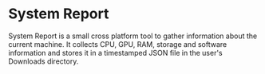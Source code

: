 # System Report

System Report is a small cross platform tool to gather information about the
current machine. It collects CPU, GPU, RAM, storage and software information
and stores it in a timestamped JSON file in the user's Downloads directory.